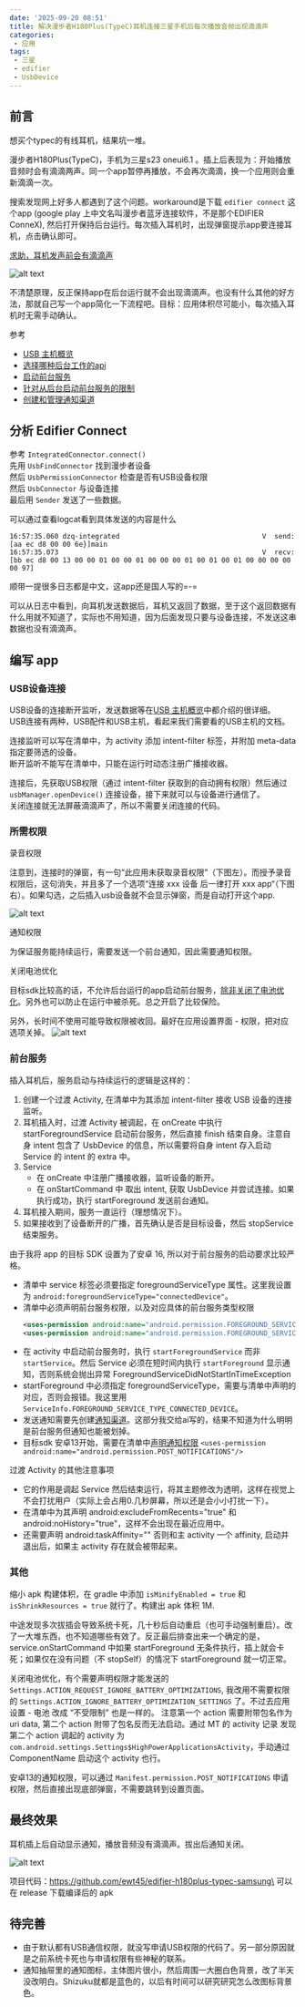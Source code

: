 ```yaml
---
date: '2025-09-20 08:51'
title: 解决漫步者H180Plus(TypeC)耳机连接三星手机后每次播放音频出现滴滴声
categories: 
 - 应用
tags:
 - 三星
 - edifier
 - UsbDevice
---
```


## 前言
想买个typec的有线耳机，结果坑一堆。

漫步者H180Plus(TypeC)，手机为三星s23 oneui6.1 。插上后表现为：开始播放音频时会有滴滴两声。同一个app暂停再播放，不会再次滴滴，换一个应用则会重新滴滴一次。

搜索发现网上好多人都遇到了这个问题。workaround是下载 `edifier connect` 这个app (google play 上中文名叫漫步者蓝牙连接软件，不是那个EDIFIER ConneX), 然后打开保持后台运行。每次插入耳机时，出现弹窗提示app要连接耳机，点击确认即可。

[求助，耳机发声前会有滴滴声](https://bbs-pc.edifier.com/post/34341)

![alt text](./res/1.png)

不清楚原理，反正保持app在后台运行就不会出现滴滴声。也没有什么其他的好方法，那就自己写一个app简化一下流程吧。目标：应用体积尽可能小，每次插入耳机时无需手动确认。


参考
- [USB 主机概览][1]
- [选择哪种后台工作的api][2]
- [启动前台服务][3]
- [针对从后台启动前台服务的限制][4]
- [创建和管理通知渠道][5]

[1]: https://developer.android.com/develop/connectivity/usb/host?hl=zh-cn#discovering-d
[2]: https://developer.android.com/develop/background-work/background-tasks?hl=zh-cn#event-driven
[3]: https://developer.android.com/develop/background-work/services/fgs/launch?hl=zh-cn
[4]: https://developer.android.com/develop/background-work/services/fgs/restrictions-bg-start?hl=zh-cn
[5]: https://developer.android.com/develop/ui/views/notifications/channels?hl=zh-cn
## 分析 Edifier Connect

参考 `IntegratedConnector.connect()`\
先用 `UsbFindConnector` 找到漫步者设备\
然后 `UsbPermissionConnector` 检查是否有USB设备权限\
然后 `UsbConnector` 与设备连接\
最后用 `Sender` 发送了一些数据。

可以通过查看logcat看到具体发送的内容是什么
```logcat
16:57:35.060 dzq-integrated                                   V  send:[aa ec d8 00 00 6e}]main
16:57:35.073                                                  V  recv:[bb ec d8 00 13 00 00 01 00 00 01 00 00 00 01 00 01 00 01 00 00 00 00 00 97]
```
顺带一提很多日志都是中文，这app还是国人写的=-=

可以从日志中看到，向耳机发送数据后，耳机又返回了数据，至于这个返回数据有什么用就不知道了，实际也不用知道，因为后面发现只要与设备连接，不发送这串数据也没有滴滴声。

## 编写 app

### USB设备连接

USB设备的连接断开监听，发送数据等在[USB 主机概览][1]中都介绍的很详细。\
USB连接有两种，USB配件和USB主机，看起来我们需要看的USB主机的文档。

连接监听可以写在清单中，为 activity 添加 intent-filter 标签，并附加 meta-data 指定要筛选的设备。\
断开监听不能写在清单中，只能在运行时动态注册广播接收器。

连接后，先获取USB权限（通过 intent-filter 获取到的自动拥有权限）然后通过 `usbManager.openDevice()` 连接设备，接下来就可以与设备进行通信了。\
关闭连接就无法屏蔽滴滴声了，所以不需要关闭连接的代码。


### 所需权限

录音权限

注意到，连接时的弹窗，有一句“此应用未获取录音权限”（下图左）。而授予录音权限后，这句消失，并且多了一个选项“连接 xxx 设备 后一律打开 xxx app“（下图右）。如果勾选，之后插入usb设备就不会显示弹窗，而是自动打开这个app.

![alt text](./res/2.png)

通知权限

为保证服务能持续运行，需要发送一个前台通知，因此需要通知权限。

关闭电池优化

目标sdk比较高的话，不允许后台运行的app启动前台服务，[除非关闭了电池优化][4]。另外也可以防止在运行中被杀死。总之开启了比较保险。

另外，长时间不使用可能导致权限被收回。最好在应用设置界面 - 权限，把对应选项关掉。
![alt text](./res/3.png)

### 前台服务
插入耳机后，服务启动与持续运行的逻辑是这样的：
1. 创建一个过渡 Activity, 在清单中为其添加 intent-filter 接收 USB 设备的连接监听。
2. 耳机插入时，过渡 Activity 被调起，在 onCreate 中执行 startForegroundService 启动前台服务，然后直接 finish 结束自身。注意自身 intent 包含了 UsbDevice 的信息，所以需要将自身 intent 存入启动 Service 的 intent 的 extra 中。
3. Service 
    - 在 onCreate 中注册广播接收器，监听设备的断开。
    - 在 onStartCommand 中 取出 intent, 获取 UsbDevice 并尝试连接。如果执行成功，执行 startForeground 发送前台通知。
4. 耳机接入期间，服务一直运行（理想情况下）。
5. 如果接收到了设备断开的广播，首先确认是否是目标设备，然后 stopService 结束服务。


由于我将 app 的目标 SDK 设置为了安卓 16, 所以对于前台服务的启动要求比较严格。
- 清单中 service 标签必须要指定 foregroundServiceType 属性。这里我设置为 `android:foregroundServiceType="connectedDevice"`。
- 清单中必须声明前台服务权限，以及对应具体的前台服务类型权限
    ```xml
    <uses-permission android:name="android.permission.FOREGROUND_SERVICE" />
    <uses-permission android:name="android.permission.FOREGROUND_SERVICE_CONNECTED_DEVICE" />
    ```
- 在 activity 中启动前台服务时，执行 `startForegroundService` 而非 `startService`。然后 Service 必须在短时间内执行 `startForeground` 显示通知，否则系统会抛出异常 ForegroundServiceDidNotStartInTimeException
- startForeground 中必须指定 foregroundServiceType，需要与清单中声明的对应，否则会报错。我这里用 `ServiceInfo.FOREGROUND_SERVICE_TYPE_CONNECTED_DEVICE`。
- 发送通知需要先创建[通知渠道][5]。这部分我交给ai写的，结果不知道为什么明明是前台服务但通知也能被划掉。
- 目标sdk 安卓13开始，需要在清单中[声明通知权限](https://developer.android.google.cn/develop/ui/views/notifications/notification-permission?hl=zh-cn) `<uses-permission android:name="android.permission.POST_NOTIFICATIONS"/>`


过渡 Activity 的其他注意事项
- 它的作用是调起 Service 然后结束运行，将其主题修改为透明，这样在视觉上不会打扰用户（实际上会占用0.几秒屏幕，所以还是会小小打扰一下）。
- 在清单中为其声明 android:excludeFromRecents="true" 和 android:noHistory="true"，这样不会出现在最近应用中。
- 还需要声明 android:taskAffinity="" 否则和主 activity 一个 affinity, 启动并退出后，如果主 activity 存在就会被带起来。

### 其他
缩小 apk 构建体积，在 gradle 中添加 `isMinifyEnabled = true` 和 `isShrinkResources = true` 就行了。构建出 apk 体积 1M.

中途发现多次拔插会导致系统卡死，几十秒后自动重启（也可手动强制重启）。改了一大堆东西，也不知道哪些有效了。反正最后排查出来一个确定的是，service.onStartCommand 中如果 startForeground 无条件执行，插上就会卡死；如果仅在没有问题（不 stopSelf）的情况下 startForeground 就一切正常。

关闭电池优化，有个需要声明权限才能发送的 `Settings.ACTION_REQUEST_IGNORE_BATTERY_OPTIMIZATIONS`, 我改用不需要权限的 `Settings.ACTION_IGNORE_BATTERY_OPTIMIZATION_SETTINGS` 了。不过去应用设置 - 电池 改成 “不受限制” 也是一样的。
注意第一个 action 需要附带包名作为 uri data, 第二个 action 附带了包名反而无法启动。通过 MT 的 activity 记录 发现第二个 action 调起的 activity 为 `com.android.settings.Settings$HighPowerApplicationsActivity`，手动通过 ComponentName 启动这个 activity 也行。

安卓13的通知权限，可以通过 `Manifest.permission.POST_NOTIFICATIONS` 申请权限，然后直接出现底部弹窗，不需要跳转到设置页面。

## 最终效果
耳机插上后自动显示通知，播放音频没有滴滴声。拔出后通知关闭。

![alt text](./res/4.gif)

项目代码：https://github.com/ewt45/edifier-h180plus-typec-samsung\
可以在 release 下载编译后的 apk

## 待完善
- 由于默认都有USB通信权限，就没写申请USB权限的代码了。另一部分原因就是之前系统卡死也与申请权限有些神秘的联系。
- 通知抽屉里的通知图标，主体图片很小，然后周围一大圈白色背景，改了半天没改明白。Shizuku就都是蓝色的，以后有时间可以研究研究怎么改图标背景色。
